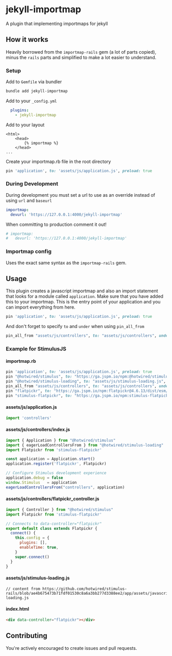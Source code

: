 # jekyll-importmap
A plugin that implementing importmaps for jekyll


## How it works
Heavily borrowed from the `importmap-rails` gem (a lot of parts copied), minus the `rails` parts and simplified to make a lot easier to understand.


### Setup

Add to `Gemfile` via bundler
```sh
bundle add jekyll-importmap
```

Add to your `_config.yml`
```yaml
  plugins:
    - jekyll-importmap
```

Add to your layout
```
<html>
    <head>
        {% importmap %}
    </head>
...
```

Create your importmap.rb file in the root directory
```ruby
pin 'application', to: 'assets/js/application.js', preload: true
```

### During Development
During development you must set a url to use as an override instead of using `url` and `baseurl`
```yaml
importmap:
  devurl: 'https://127.0.0.1:4000/jekyll-importmap'
```

When committing to production comment it out!
```yaml
# importmap:
#   devurl: 'https://127.0.0.1:4000/jekyll-importmap'
```

### Importmap config
Uses the exact same syntax as the `importmap-rails` gem.

## Usage
This plugin creates a javascript importmap and also an import statement that looks for a module called `application`.
Make sure that you have added this to your importmap. This is the entry point of your application and you can import everything from here.
```ruby
pin 'application', to: 'assets/js/application.js', preload: true
```

And don't forget to specify `to` and `under` when using `pin_all_from`
```ruby
pin_all_from "assets/js/controllers", to: "assets/js/controllers", under: "controllers"
```

### Example for StimulusJS
#### importmap.rb
```ruby
pin 'application', to: 'assets/js/application.js', preload: true
pin "@hotwired/stimulus", to: "https://ga.jspm.io/npm:@hotwired/stimulus@3.2.2/dist/stimulus.js", preload: true
pin "@hotwired/stimulus-loading", to: "assets/js/stimulus-loading.js", preload: true
pin_all_from "assets/js/controllers", to: "assets/js/controllers", under: "controllers"
pin "flatpickr", to: "https://ga.jspm.io/npm:flatpickr@4.6.13/dist/esm/index.js"
pin "stimulus-flatpickr", to: "https://ga.jspm.io/npm:stimulus-flatpickr@3.0.0-0/dist/index.m.js"
```

#### assets/js/application.js
```javascript
import 'controllers'
```

#### assets/js/controllers/index.js
```javascript
import { Application } from "@hotwired/stimulus"
import { eagerLoadControllersFrom } from "@hotwired/stimulus-loading"
import Flatpickr from 'stimulus-flatpickr'

const application = Application.start()
application.register('flatpickr', Flatpickr)

// Configure Stimulus development experience
application.debug = false
window.Stimulus   = application
eagerLoadControllersFrom("controllers", application)
```

#### assets/js/controllers/flatpickr_controller.js
```javascript
import { Controller } from "@hotwired/stimulus"
import Flatpickr from 'stimulus-flatpickr'

// Connects to data-controller="flatpickr"
export default class extends Flatpickr {
  connect() {
    this.config = {
      plugins: [],
      enableTime: true,
    }
    super.connect()
  }
}
```

#### assets/js/stimulus-loading.js
```
// content from https://github.com/hotwired/stimulus-rails/blob/ae4b675473b71fdf01530c8a6a3bb277d3388ee2/app/assets/javascripts/stimulus-loading.js
```

#### index.html
```html
<div data-controller="flatpickr"></div>
```

## Contributing
You're actively encouraged to create issues and pull requests.
